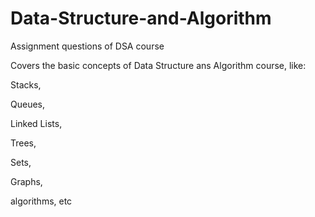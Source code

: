 # Data-Structure-and-Algorithm
Assignment questions of DSA course

Covers the basic concepts of Data Structure ans Algorithm course, like:

Stacks,

Queues,

Linked Lists,

Trees,

Sets,

Graphs,

algorithms, etc
